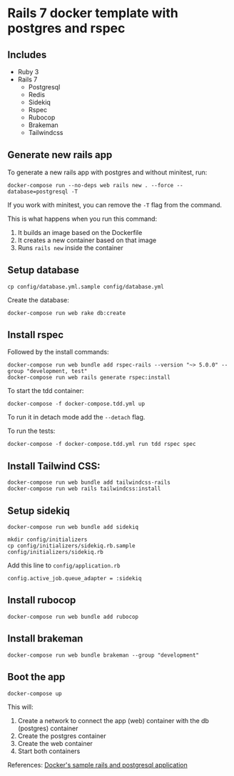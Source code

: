 # Rails 7 docker template with postgres and rspec

## Includes
- Ruby 3
- Rails 7
  - Postgresql
  - Redis
  - Sidekiq
  - Rspec
  - Rubocop
  - Brakeman
  - Tailwindcss

## Generate new rails app

To generate a new rails app with postgres and without minitest, run:

```shell
docker-compose run --no-deps web rails new . --force --database=postgresql -T
```

If you work with minitest, you can remove the `-T` flag from the command.

This is what happens when you run this command:

1. It builds an image based on the Dockerfile
2. It creates a new container based on that image
3. Runs `rails new` inside the container

## Setup database

```
cp config/database.yml.sample config/database.yml
```

Create the database:

```shell
docker-compose run web rake db:create
```

## Install rspec

Followed by the install commands:

```shell
docker-compose run web bundle add rspec-rails --version "~> 5.0.0" --group "development, test"
docker-compose run web rails generate rspec:install
```

To start the tdd container:

```shell
docker-compose -f docker-compose.tdd.yml up
```

To run it in detach mode add the `--detach` flag.

To run the tests:

```shell
docker-compose -f docker-compose.tdd.yml run tdd rspec spec
```

## Install Tailwind CSS:

```shell
docker-compose run web bundle add tailwindcss-rails
docker-compose run web rails tailwindcss:install
```

## Setup sidekiq

```shell
docker-compose run web bundle add sidekiq
```

```shell
mkdir config/initializers
cp config/initializers/sidekiq.rb.sample config/initializers/sidekiq.rb
```

Add this line to `config/application.rb`

```shell
config.active_job.queue_adapter = :sidekiq
```

## Install rubocop

```shell
docker-compose run web bundle add rubocop
```

## Install brakeman

```shell
docker-compose run web bundle brakeman --group "development"
```

## Boot the app

```shell
docker-compose up
```

This will:

1. Create a network to connect the app (web) container with the db (postgres)
   container
2. Create the postgres container
3. Create the web container
4. Start both containers

References: [Docker's sample rails and postgresql application](https://docs.docker.com/samples/rails/)
